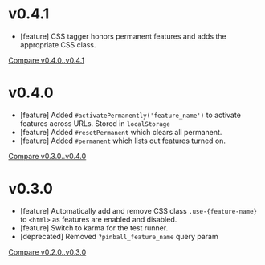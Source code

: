 # v0.4.1
* [feature] CSS tagger honors permanent features and adds the
  appropriate CSS class.

[Compare v0.4.0..v0.4.1](https://github.com/primedia/pinball_wizard/compare/v0.4.0...v0.4.1)

# v0.4.0
* [feature] Added `#activatePermanently('feature_name')` to
  activate features across URLs. Stored in `localStorage`
* [feature] Added `#resetPermanent` which clears all permanent.
* [feature] Added `#permanent` which lists out features turned on.

[Compare v0.3.0..v0.4.0](https://github.com/primedia/pinball_wizard/compare/v0.3.0...v0.4.0)

# v0.3.0
* [feature] Automatically add and remove CSS class `.use-{feature-name}` to `<html>` as features are enabled and disabled.
* [feature] Switch to karma for the test runner.
* [deprecated] Removed `?pinball_feature_name` query param

[Compare v0.2.0..v0.3.0](https://github.com/primedia/pinball_wizard/compare/v0.2.0...v0.3.0)
